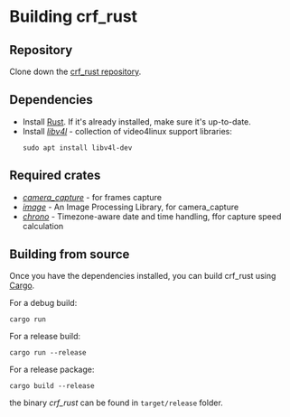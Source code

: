 # Building crf_rust

## Repository

Clone down the [crf_rust repository](https://github.com/Dreamy16101976/crf_rust).

## Dependencies

- Install [Rust](https://www.rust-lang.org/tools/install). If it's already installed, make sure it's up-to-date.
- Install [<i>libv4l</i>](https://github.com/philips/libv4l) - collection of video4linux support libraries:
  ```
  sudo apt install libv4l-dev
  ```

## Required crates

- [<i>camera_capture</i>](https://crates.io/crates/camera_capture) - for frames capture
- [<i>image</i>](https://crates.io/crates/image/) - An Image Processing Library, for camera_capture
- [<i>chrono</i>](https://crates.io/crates/chrono) - Timezone-aware date and time handling, ffor capture speed calculation

## Building from source

Once you have the dependencies installed, you can build crf_rust using [Cargo](https://doc.rust-lang.org/cargo/).

For a debug build:

```
cargo run
```

For a release build:

```
cargo run --release
```

For a release package:

```
cargo build --release
```

the binary <i>crf_rust</i> can be found in `target/release` folder.

